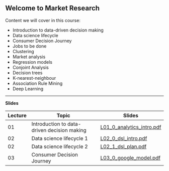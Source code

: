 ## Welcome to Market Research 

Content we will cover in this course:

- 	Introduction to data-driven decision making
- 	Data science lifecycle
- 	Consumer Decision Journey
- 	Jobs to be done
- 	Clustering
- 	Market analysis
- 	Regression models
- 	Conjoint Analysis
- 	Decision trees
- 	K-nearest-neighbour
- 	Association Rule Mining
- 	Deep Learning


---

**Slides**

Lecture|Topic|Slides
---|---|---
01|Introduction to data-driven decision making|[L01_0_analytics_intro.pdf](https://github.com/kirenz/market-research/blob/main/slides/L01_0_analytics_intro.pdf)  
02|Data science lifecycle 1|[L02_0_dsl_intro.pdf](https://github.com/kirenz/market-research/blob/main/slides/L02_0_dsl_intro.pdf)  
02|Data science lifecycle 2|[L02_1_dsl_plan.pdf](https://github.com/kirenz/market-research/blob/main/slides/L02_1_dsl_plan.pdf)  
03|Consumer Decision Journey|[L03_0_google_model.pdf](https://github.com/kirenz/market-research/blob/main/slides/L03_0_google_model.pdf)  
<!--
04|Jobs to be done|NA
05|Clustering|[L05_0_clustering.pdf](https://github.com/kirenz/market-research/blob/main/slides/L05_0_clustering.pdf)  
05|Clustering|[L05_1_clustering_k_means.pdf](https://github.com/kirenz/market-research/blob/main/slides/L05_1_clustering_k_means.pdf)  
05|Clustering|[L05_2_clustering_hierarchical.pdf](https://github.com/kirenz/market-research/blob/main/slides/L05_2_clustering_hierarchical.pdf)  
-->


